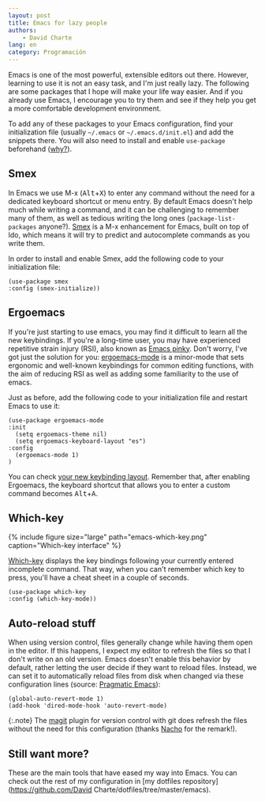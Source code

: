```yaml
---
layout: post
title: Emacs for lazy people
authors:
    - David Charte
lang: en
category: Programación
---
```


Emacs is one of the most powerful, extensible editors out there.
However, learning to use it is not an easy task, and I'm just really
lazy. The following are some packages that I hope will make your life
way easier. And if you already use Emacs, I encourage you to try them
and see if they help you get a more comfortable development environment.

To add any of these packages to your Emacs configuration, find your 
initialization file (usually `~/.emacs` or `~/.emacs.d/init.el`) and
add the snippets there. You will also need to install and enable `use-package` 
beforehand ([why?](http://www.lunaryorn.com/posts/my-emacs-configuration-with-use-package.html)).

<!--more-->

Smex
----

In Emacs we use M-x
(<kbd>Alt</kbd>+<kbd>X</kbd>) to enter any
command without the need for a dedicated keyboard shortcut or menu
entry. By default Emacs doesn't help much while writing a command, and
it can be challenging to remember many of them, as well as tedious
writing the long ones (`package-list-packages` anyone?).
[Smex](https://github.com/nonsequitur/smex/) is a M-x enhancement for
Emacs, built on top of Ido, which means it will try to predict and
autocomplete commands as you write them.

In order to install and enable Smex, add the following code to your
initialization file:

~~~common_lisp
(use-package smex
:config (smex-initialize))
~~~

Ergoemacs
---------

If you're just starting to use emacs, you may find it difficult to learn
all the new keybindings. If you're a long-time user, you may have
experienced repetitive strain injury (RSI), also known as [Emacs
pinky](https://en.wikipedia.org/wiki/Emacs#Emacs_pinky). Don't worry,
I've got just the solution for you:
[ergoemacs-mode](https://ergoemacs.github.io/index.html) is a minor-mode
that sets ergonomic and well-known keybindings for common editing
functions, with the aim of reducing RSI as well as adding some
familiarity to the use of emacs.

Just as before, add the following code to your initialization file and
restart Emacs to use it:

~~~common_lisp
(use-package ergoemacs-mode
:init
  (setq ergoemacs-theme nil)
  (setq ergoemacs-keyboard-layout "es")
:config
  (ergoemacs-mode 1)
)
~~~

You can check [your new keybinding
layout](https://ergoemacs.github.io/key-setup.html). Remember that,
after enabling Ergoemacs, the keyboard shortcut that allows you to enter
a custom command becomes
<kbd>Alt</kbd>+<kbd>A</kbd>.

Which-key
---------

{% include figure 
     size="large"
     path="emacs-which-key.png"
     caption="Which-key interface" %}

[Which-key](https://github.com/justbur/emacs-which-key) displays the key
bindings following your currently entered incomplete command. That way,
when you can't remember which key to press, you'll have a cheat sheet in
a couple of seconds.

~~~common_lisp
(use-package which-key
:config (which-key-mode))
~~~

Auto-reload stuff
-----------------

When using version control, files generally change while having them
open in the editor. If this happens, I expect my editor to refresh the
files so that I don't write on an old version. Emacs doesn't enable this
behavior by default, rather letting the user decide if they want to
reload files. Instead, we can set it to automatically reload files from
disk when changed via these configuration lines (source: [Pragmatic
Emacs](http://pragmaticemacs.com/emacs/automatically-revert-buffers/)):

~~~common_lisp
(global-auto-revert-mode 1)
(add-hook 'dired-mode-hook 'auto-revert-mode)
~~~

{:.note}
The [magit](https://magit.vc/) plugin for version control with git does
refresh the files without the need for this configuration (thanks [Nacho](https://ncordon.github.io/)
for the remark!).

Still want more?
-------------------

These are the main tools that have eased my way into Emacs. You can check out the rest of my configuration in [my dotfiles repository](https://github.com/David Charte/dotfiles/tree/master/emacs).
